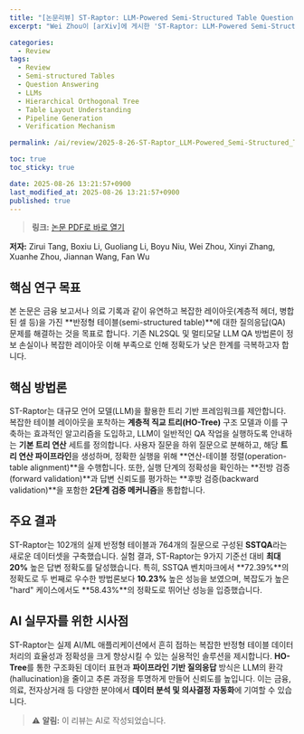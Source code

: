 ```yaml
---
title: "[논문리뷰] ST-Raptor: LLM-Powered Semi-Structured Table Question Answering"
excerpt: "Wei Zhou이 [arXiv]에 게시한 'ST-Raptor: LLM-Powered Semi-Structured Table Question Answering' 논문에 대한 자세한 리뷰입니다."

categories:
  - Review
tags:
  - Review
  - Semi-structured Tables
  - Question Answering
  - LLMs
  - Hierarchical Orthogonal Tree
  - Table Layout Understanding
  - Pipeline Generation
  - Verification Mechanism

permalink: /ai/review/2025-8-26-ST-Raptor_LLM-Powered_Semi-Structured_Table_Question_Answering/

toc: true
toc_sticky: true

date: 2025-08-26 13:21:57+0900
last_modified_at: 2025-08-26 13:21:57+0900
published: true
---
```

> **링크:** [논문 PDF로 바로 열기](https://arxiv.org/abs/2508.18190)

**저자:** Zirui Tang, Boxiu Li, Guoliang Li, Boyu Niu, Wei Zhou, Xinyi Zhang, Xuanhe Zhou, Jiannan Wang, Fan Wu



## 핵심 연구 목표
본 논문은 금융 보고서나 의료 기록과 같이 유연하고 복잡한 레이아웃(계층적 헤더, 병합된 셀 등)을 가진 **반정형 테이블(semi-structured table)**에 대한 질의응답(QA) 문제를 해결하는 것을 목표로 합니다. 기존 NL2SQL 및 멀티모달 LLM QA 방법론이 정보 손실이나 복잡한 레이아웃 이해 부족으로 인해 정확도가 낮은 한계를 극복하고자 합니다.

## 핵심 방법론
ST-Raptor는 대규모 언어 모델(LLM)을 활용한 트리 기반 프레임워크를 제안합니다. 복잡한 테이블 레이아웃을 포착하는 **계층적 직교 트리(HO-Tree)** 구조 모델과 이를 구축하는 효과적인 알고리즘을 도입하고, LLM이 일반적인 QA 작업을 실행하도록 안내하는 **기본 트리 연산** 세트를 정의합니다. 사용자 질문을 하위 질문으로 분해하고, 해당 **트리 연산 파이프라인**을 생성하며, 정확한 실행을 위해 **연산-테이블 정렬(operation-table alignment)**을 수행합니다. 또한, 실행 단계의 정확성을 확인하는 **전방 검증(forward validation)**과 답변 신뢰도를 평가하는 **후방 검증(backward validation)**을 포함한 **2단계 검증 메커니즘**을 통합합니다.

## 주요 결과
ST-Raptor는 102개의 실제 반정형 테이블과 764개의 질문으로 구성된 **SSTQA**라는 새로운 데이터셋을 구축했습니다. 실험 결과, ST-Raptor는 9가지 기준선 대비 **최대 20%** 높은 답변 정확도를 달성했습니다. 특히, SSTQA 벤치마크에서 **72.39%**의 정확도로 두 번째로 우수한 방법론보다 **10.23%** 높은 성능을 보였으며, 복잡도가 높은 "hard" 케이스에서도 **58.43%**의 정확도로 뛰어난 성능을 입증했습니다.

## AI 실무자를 위한 시사점
ST-Raptor는 실제 AI/ML 애플리케이션에서 흔히 접하는 복잡한 반정형 테이블 데이터 처리의 효율성과 정확성을 크게 향상시킬 수 있는 실용적인 솔루션을 제시합니다. **HO-Tree**를 통한 구조화된 데이터 표현과 **파이프라인 기반 질의응답** 방식은 LLM의 환각(hallucination)을 줄이고 추론 과정을 투명하게 만들어 신뢰도를 높입니다. 이는 금융, 의료, 전자상거래 등 다양한 분야에서 **데이터 분석 및 의사결정 자동화**에 기여할 수 있습니다.

> ⚠️ **알림:** 이 리뷰는 AI로 작성되었습니다.